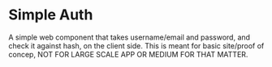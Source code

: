 # Simple Auth
A simple web component that takes username/email and password, and check it against hash, on the client side. This is meant for basic site/proof of concep, NOT FOR LARGE SCALE APP OR MEDIUM FOR THAT MATTER.